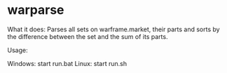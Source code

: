 # warparse

What it does:
Parses all sets on warframe.market, their parts and sorts by the difference between the set and the sum of its parts.

Usage:

Windows: start run.bat
Linux: start run.sh